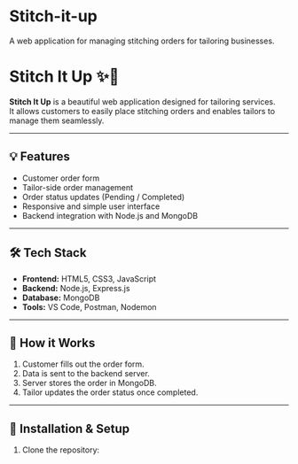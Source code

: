 # Stitch-it-up
A web application for managing stitching orders for tailoring businesses.
# Stitch It Up ✨🧵

**Stitch It Up** is a beautiful web application designed for tailoring services.  
It allows customers to easily place stitching orders and enables tailors to manage them seamlessly.

---

## 💡 Features
- Customer order form
- Tailor-side order management
- Order status updates (Pending / Completed)
- Responsive and simple user interface
- Backend integration with Node.js and MongoDB

---

## 🛠️ Tech Stack
- **Frontend:** HTML5, CSS3, JavaScript
- **Backend:** Node.js, Express.js
- **Database:** MongoDB
- **Tools:** VS Code, Postman, Nodemon

---

## 🧵 How it Works
1. Customer fills out the order form.
2. Data is sent to the backend server.
3. Server stores the order in MongoDB.
4. Tailor updates the order status once completed.

---

## 🚀 Installation & Setup
1. Clone the repository:
